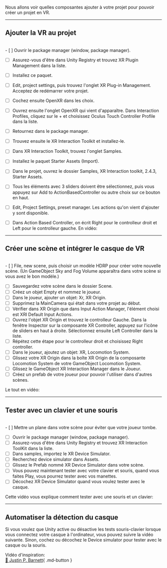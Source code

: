 

Nous allons voir quelles composantes ajouter à votre projet pour pouvoir créer un projet en VR.   

***  
## Ajouter la VR au projet
<br>- [ ] Ouvrir le package manager (window, package manager).
- [ ] Assurez-vous d'être dans Unity Registry et trouvez XR Plugin Management dans la liste.
- [ ] Installez ce paquet.
- [ ] Edit, project settings, puis trouvez l'onglet XR Plug-in Management. Acceptez de redémarrer votre projet.
- [ ] Cochez ensuite OpenXR dans les choix.
- [ ] Ouvrez ensuite l'onglet OpenXR qui vient d'apparaître. Dans Interaction Profiles, cliquez sur le + et choisissez Oculus Touch Controller Profile dans la liste.
- [ ] Retournez dans le package manager.
- [ ] Trouvez ensuite le XR Interaction Toolkit et installez-le.
- [ ] Dans XR Interaction Toolkit, trouvez l'onglet Samples.
- [ ] Installez le paquet Starter Assets (Import).
- [ ] Dans le projet, ouvrez le dossier Samples, XR Interaction toolkit, 2.4.3, Starter Assets.
- [ ] Tous les éléments avec 3 sliders doivent être sélectionnez, puis vous appuyez sur Add to ActionBasedController ou autre choix sur ce bouton en haut.
- [ ] Edit, Project Settings, preset manager. Les actions qu'on vient d'ajouter y sont disponible.
- [ ] Dans Action Based Controller, on écrit Right pour le controlleur droit et Left pour le controlleur gauche.
En vidéo:   
<youtube src="Kk90hhsdOq0"></youtube>




***  
## Créer une scène et intégrer le casque de VR
<br>- [ ] File, new scene, puis choisir un modèle HDRP pour créer votre nouvelle scène. (Un GameObject Sky and Fog Volume apparaîtra dans votre scène si vous avez le bon modèle.)
- [ ] Sauvegardez votre scène dans le dossier Scene.
- [ ] Créez un objet Empty et nommez le joueur.
- [ ] Dans le joueur, ajouter un objet: Xr, XR Origin.
- [ ] Supprimez la MainCamera qui était dans votre projet au début.
- [ ] Vérifier dans XR Origin que dans Input Action Manager, l'élément choisi est XRI Default Input Actions.
- [ ] Ouvrez l'objet XR Origin et trouvez le controlleur Gauche. Dans la fenêtre Inspector sur la composante XR Controller, appuyez sur l'icône de sliders en haut à droite. Sélectionnez ensuite Left Controller dans la liste.
- [ ] Répétez cette étape pour le controlleur droit et choisissez Right controller.
- [ ] Dans le joueur, ajoutez un objet: XR, Locomotion System.
- [ ] Glissez votre XR Origin dans la boîte XR Origin de la composante Locomotion System de votre GameObject Locomotion System.
- [ ] Glissez le GameObject XR Interaction Manager dans le Joueur.
- [ ] Créez un prefab de votre joueur pour pouvoir l'utiliser dans d'autres scènes.

Le tout en vidéo:    
<youtube src="uwBccDZznHo"></youtube>

***  

## Tester avec un clavier et une souris
<br>- [ ] Mettre un plane dans votre scène pour éviter que votre joueur tombe.
- [ ] Ouvrir le package manager (window, package manager).
- [ ] Assurez-vous d'être dans Unity Registry et trouvez XR Interaction ToolKit dans la liste.
- [ ] Dans samples, importez le XR Device Simulator.
- [ ] Recherchez device simulator dans Assets.
- [ ] Glissez le Prefab nommé XR Device Simulator dans votre scène.
- [ ] Vous pouvez maintenant tester avec votre clavier et souris, quand vous faites Play, vous pourrez tester avec vos manettes.
- [ ] Décochez XR Device Simulator quand vous voulez tester avec le casque.

Cette vidéo vous explique comment tester avec une souris et un clavier:   
<youtube src="K9oU2pxeSyw"></youtube>

***  

## Automatiser la détection du casque
Si vous voulez que Unity active ou désactive les tests souris-clavier lorsque vous connectez votre casque à l'ordinateur, vous pouvez suivre la vidéo suivante. Sinon, cochez ou décochez le Device simulator pour tester avec le casque ou la souris.   
<youtube src="hnxy-QOiGAo"></youtube>

Vidéo d'inspiration:    
[📁 Justin P. Barnett](https://youtu.be/ImPZyIM6XNs){ .md-button }   <br>

